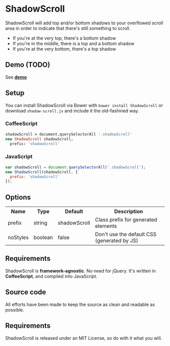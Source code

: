 # ShadowScroll
ShadowScroll will add top and/or bottom shadows to your overflowed scroll area
in order to indicate that there's still something to scroll.

- If you're at the very top, there's a bottom shadow
- If you're in the middle, there is a top and a bottom shadow
- If you're at the very bottom, there's a top shadow

## Demo (TODO)
See **[demo](http://oskarkrawczyk.github.com/shadow-scroll/)**

## Setup

You can install ShadowScroll via Bower with `bower install ShadowScroll` or download `shadow-scroll.js` and include it the old-fashined way.

### CoffeeScript
```coffeescript
shadowScroll = document.querySelectorAll '.shadowScroll'
new ShadowScroll shadowScroll,
  prefix: 'shadowScroll'
```

### JavaScript
```javascript
var shadowScroll = document.querySelectorAll('.shadowScroll');
new ShadowScroll(shadowScroll, {
  prefix: 'shadowScroll'
});
```
## Options

<table>
  <tr>
    <th class="name">Name</th>
    <th class="type">Type</th>
    <th class="default">Default</th>
    <th class="desc">Description</th>
  </tr>
  <tr>
    <td>prefix</td>
    <td>string</td>
    <td>shadowScroll</td>
    <td class="desc">Class prefix for generated elements</td>
  </tr>
  <tr>
    <td>noStyles</td>
    <td>boolean</td>
    <td>false</td>
    <td class="desc">Don't use the default CSS (generated by JS)</td>
  </tr>
</table>

## Requirements
ShadowScroll is **framework-agnostic**. No need for jQuery. It's written in **CoffeeScript**, and compiled into JavaScript.

## Source code
All efforts have been made to keep the source as clean and readable as possible.

## Requirements
ShadowScroll is released under an MIT License, so do with it what you will.
